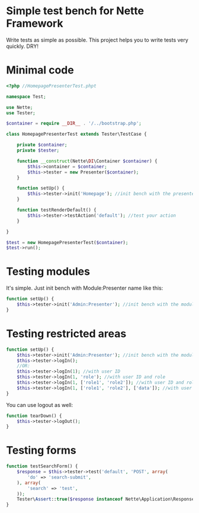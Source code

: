 Simple test bench for Nette Framework
=====================================
Write tests as simple as possible. This project helps you to write tests very quickly. DRY!

Minimal code
============

```php
<?php //HomepagePresenterTest.phpt

namespace Test;

use Nette;
use Tester;

$container = require __DIR__ . '/../bootstrap.php';

class HomepagePresenterTest extends Tester\TestCase {

	private $container;
	private $tester;

	function __construct(Nette\DI\Container $container) {
		$this->container = $container;
		$this->tester = new Presenter($container);
	}

	function setUp() {
		$this->tester->init('Homepage'); //init bench with the presenter name
	}

	function testRenderDefault() {
		$this->tester->testAction('default'); //test your action
	}

}

$test = new HomepagePresenterTest($container);
$test->run();
```

Testing modules
===============
It's simple. Just init bench with Module:Presenter name like this:

```php
function setUp() {
	$this->tester->init('Admin:Presenter'); //init bench with the module:presenter name
}
```

Testing restricted areas
========================
```php
function setUp() {
	$this->tester->init('Admin:Presenter'); //init bench with the module:presenter name
	$this->tester->logIn();
	//OR:
	$this->tester->logIn(1); //with user ID
	$this->tester->logIn(1, 'role'); //with user ID and role
	$this->tester->logIn(1, ['role1', 'role2']); //with user ID and roles
	$this->tester->logIn(1, ['role1', 'role2'], ['data']); //with user ID and roles and additional data
}
```

You can use logout as well:
```php
function tearDown() {
	$this->tester->logOut();
}
```

Testing forms
=============
```php
function testSearchForm() {
	$response = $this->tester->test('default', 'POST', array(
		'do' => 'search-submit',
	), array(
		'search' => 'test',
	));
	Tester\Assert::true($response instanceof Nette\Application\Responses\RedirectResponse);
}
```
